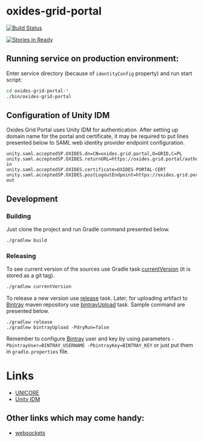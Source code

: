 # oxides-grid-portal

[![Build Status](https://travis-ci.org/unicore-life/oxides-grid-portal.svg?branch=master)](https://travis-ci.org/unicore-life/oxides-grid-portal)

[![Stories in Ready](https://badge.waffle.io/unicore-life/oxides-grid-portal.png?label=ready&title=Ready)](https://waffle.io/unicore-life/oxides-grid-portal)


## Running service on production environment:

Enter service directory (because of `identityConfig` property) and run start script:

```bash
cd oxides-grid-portal-*
./bin/oxides-grid-portal
```

## Configuration of Unity IDM

Oxides Grid Portal uses Unity IDM for authentication. After setting up domain name for 
the portal and certificate, it may be required to put lines presented below to
SAML web identity provider endpoint configuration.

```
unity.saml.acceptedSP.OXIDES.dn=CN=oxides.grid.portal,O=GRID,C=PL
unity.saml.acceptedSP.OXIDES.returnURL=https://oxides.grid.portal/authn/sign-in
unity.saml.acceptedSP.OXIDES.certificate=OXIDES-PORTAL-CERT
unity.saml.acceptedSP.OXIDES.postLogoutEndpoint=https://oxides.grid.portal/authn/sign-out
```

## Development

### Building

Just clone the project and run Gradle command presented below.

```bash
./gradlew build
```

### Releasing

To see current version of the sources use Gradle task
[currentVersion](http://axion-release-plugin.readthedocs.io/en/latest/configuration/tasks.html#currentversion)
(it is stored as a git tag).

```bash
./gradlew currentVersion
```

To release a new version use
[release](http://axion-release-plugin.readthedocs.io/en/latest/configuration/tasks.html#release) task.
Later, for uploading artifact to [Bintray](https://dl.bintray.com/unicore-life/maven) maven repository
use [bintrayUpload](https://github.com/novoda/bintray-release) task.
Sample command are presented below.

```
./gradlew release
./gradlew bintrayUpload -PdryRun=false
```

Remember to configure [Bintray](https://bintray.com) user and key by using parameters
`-PbintrayUser=BINTRAY_USERNAME -PbintrayKey=BINTRAY_KEY` or just put them in `gradle.properties` file.


# Links

* [UNICORE](http://unicore.eu)
* [Unity IDM](http://unity-idm.eu)

## Other links which may come handy:
 
* [websockets](http://g00glen00b.be/spring-websockets-config/)
